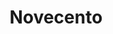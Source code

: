 ---
layout: post
title: Novecento
director: Bernardo Bertolucci
year: 1976
cover: https://images.mubicdn.net/images/film/1570/cache-8921-1553571153/image-w1280.jpg
---